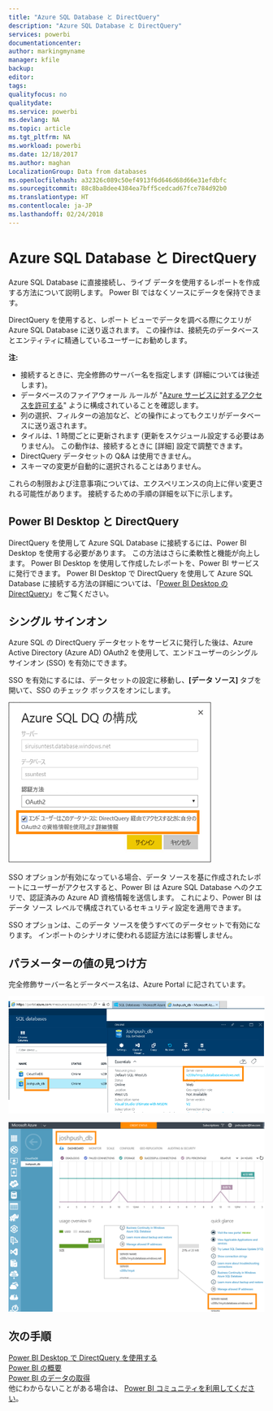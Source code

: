 ```yaml
---
title: "Azure SQL Database と DirectQuery"
description: "Azure SQL Database と DirectQuery"
services: powerbi
documentationcenter: 
author: markingmyname
manager: kfile
backup: 
editor: 
tags: 
qualityfocus: no
qualitydate: 
ms.service: powerbi
ms.devlang: NA
ms.topic: article
ms.tgt_pltfrm: NA
ms.workload: powerbi
ms.date: 12/18/2017
ms.author: maghan
LocalizationGroup: Data from databases
ms.openlocfilehash: a32326c089c50ef4913f6d646d68d66e31efdbfc
ms.sourcegitcommit: 88c8ba8dee4384ea7bff5cedcad67fce784d92b0
ms.translationtype: HT
ms.contentlocale: ja-JP
ms.lasthandoff: 02/24/2018
---
```

# <a name="azure-sql-database-with-directquery"></a>Azure SQL Database と DirectQuery
Azure SQL Database に直接接続し、ライブ データを使用するレポートを作成する方法について説明します。 Power BI ではなくソースにデータを保持できます。

DirectQuery を使用すると、レポート ビューでデータを調べる際にクエリが Azure SQL Database に送り返されます。 この操作は、接続先のデータベースとエンティティに精通しているユーザーにお勧めします。

**注:**

* 接続するときに、完全修飾のサーバー名を指定します (詳細については後述します)。
* データベースのファイアウォール ルールが "[Azure サービスに対するアクセスを許可する](https://msdn.microsoft.com/library/azure/ee621782.aspx)" ように構成されていることを確認します。
* 列の選択、フィルターの追加など、どの操作によってもクエリがデータベースに送り返されます。
* タイルは、1 時間ごとに更新されます (更新をスケジュール設定する必要はありません)。 この動作は、接続するときに [詳細] 設定で調整できます。
* DirectQuery データセットの Q&A は使用できません。
* スキーマの変更が自動的に選択されることはありません。

これらの制限および注意事項については、エクスペリエンスの向上に伴い変更される可能性があります。 接続するための手順の詳細を以下に示します。 

## <a name="power-bi-desktop-and-directquery"></a>Power BI Desktop と DirectQuery
DirectQuery を使用して Azure SQL Database に接続するには、Power BI Desktop を使用する必要があります。 この方法はさらに柔軟性と機能が向上します。 Power BI Desktop を使用して作成したレポートを、Power BI サービスに発行できます。 Power BI Desktop で DirectQuery を使用して Azure SQL Database に接続する方法の詳細については、「[Power BI Desktop の DirectQuery](desktop-use-directquery.md)」をご覧ください。 

## <a name="single-sign-on"></a>シングル サインオン

Azure SQL の DirectQuery データセットをサービスに発行した後は、Azure Active Directory (Azure AD) OAuth2 を使用して、エンドユーザーのシングル サインオン (SSO) を有効にできます。 

SSO を有効にするには、データセットの設定に移動し、**[データ ソース]** タブを開いて、SSO のチェック ボックスをオンにします。

![Azure SQL DQ の構成ダイアログ ボックス](media/service-azure-sql-database-with-direct-connect/sso-dialog.png)

SSO オプションが有効になっている場合、データ ソースを基に作成されたレポートにユーザーがアクセスすると、Power BI は Azure SQL Database へのクエリで、認証済みの Azure AD 資格情報を送信します。 これにより、Power BI はデータ ソース レベルで構成されているセキュリティ設定を適用できます。

SSO オプションは、このデータ ソースを使うすべてのデータセットで有効になります。 インポートのシナリオに使われる認証方法には影響しません。

## <a name="finding-parameter-values"></a>パラメーターの値の見つけ方
完全修飾サーバー名とデータベース名は、Azure Portal に記されています。

![](media/service-azure-sql-database-with-direct-connect/azureportnew_update.png)

![](media/service-azure-sql-database-with-direct-connect/azureportal_update.png)

## <a name="next-steps"></a>次の手順
[Power BI Desktop で DirectQuery を使用する](desktop-use-directquery.md)  
[Power BI の概要](service-get-started.md)  
[Power BI のデータの取得](service-get-data.md)  
他にわからないことがある場合は、 [Power BI コミュニティを利用してください](http://community.powerbi.com/)。
